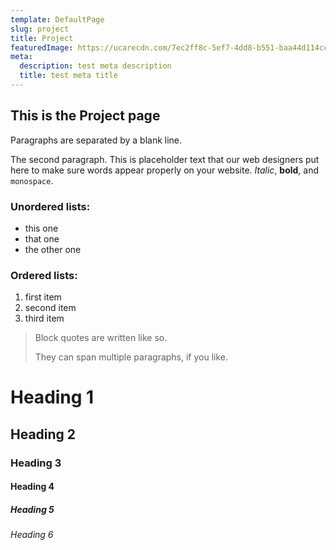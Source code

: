 ```yaml
---
template: DefaultPage
slug: project
title: Project
featuredImage: https://ucarecdn.com/7ec2ff8c-5ef7-4dd8-b551-baa44d114cc3/
meta:
  description: test meta description
  title: test meta title
---
```


## This is the Project page

Paragraphs are separated by a blank line.

The second paragraph. This is placeholder text that our web designers put here to make sure words appear properly on your website. _Italic_, **bold**, and `monospace`.

### Unordered lists:

- this one
- that one
- the other one

### Ordered lists:

1.  first item
1.  second item
1.  third item

> Block quotes are written like so.
>
> They can span multiple paragraphs,
> if you like.

# Heading 1

## Heading 2

### Heading 3

#### Heading 4

##### Heading 5

###### Heading 6
